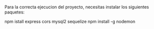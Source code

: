 Para la correcta ejecucion del proyecto, necesitas instalar los siguientes paquetes:

npm istall express cors mysql2 sequelize
npm install -g nodemon